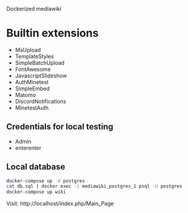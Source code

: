 
Dockerized mediawiki


# Builtin extensions

* MsUpload
* TemplateStyles
* SimpleBatchUpload
* FontAwesome
* JavascriptSlideshow
* AuthMinetest
* SimpleEmbed
* Matomo
* DiscordNotifications
* MinetestAuth

## Credentials for local testing

* Admin
* enterenter

## Local database

```bash
docker-compose up -d postgres
cat db.sql | docker exec -i mediawiki_postgres_1 psql -U postgres
docker-compose up wiki
```

Visit: http://localhost/index.php/Main_Page